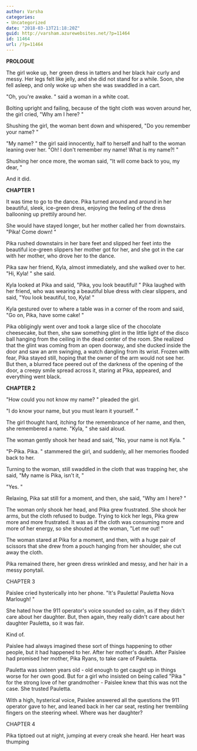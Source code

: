 ```yaml
---
author: Varsha
categories:
- Uncategorized
date: "2018-03-13T21:18:20Z"
guid: http://varsham.azurewebsites.net/?p=11464
id: 11464
url: /?p=11464
---
```


**PROLOGUE**

The girl woke up, her green dress in tatters and her black hair curly and messy. Her legs felt like jelly, and she did not stand for a while. Soon, she fell asleep, and only woke up when she was swaddled in a cart.

 "Oh, you're awake. " said a woman in a white coat.

Bolting upright and failing, because of the tight cloth was woven around her, the girl cried,  "Why am I here? "

Shushing the girl, the woman bent down and whispered,  "Do you remember your name? "

 "My name? " the girl said innocently, half to herself and half to the woman leaning over her.  "Oh! I don't remember my name! What is my name?! "

Shushing her once more, the woman said,  "It will come back to you, my dear, "

 

And it did.

**CHAPTER 1**

It was time to go to the dance. Pika turned around and around in her beautiful, sleek, ice-green dress, enjoying the feeling of the dress ballooning up prettily around her.

She would have stayed longer, but her mother called her from downstairs.  "Pika! Come down! "

Pika rushed downstairs in her bare feet and slipped her feet into the beautiful ice-green slippers her mother got for her, and she got in the car with her mother, who drove her to the dance.

Pika saw her friend, Kyla, almost immediately, and she walked over to her.  "Hi, Kyla! " she said.

Kyla looked at Pika and said,  "Pika, you look beautiful! " Pika laughed with her friend, who was wearing a beautiful blue dress with clear slippers, and said,  "You look beautiful, too, Kyla! "

Kyla gestured over to where a table was in a corner of the room and said,  "Go on, Pika, have some cake! "

Pika obligingly went over and took a large slice of the chocolate cheesecake, but then, she saw something glint in the little light of the disco ball hanging from the ceiling in the dead center of the room. She realized that the glint was coming from an open doorway, and she ducked inside the door and saw an arm swinging, a watch dangling from its wrist. Frozen with fear, Pika stayed still, hoping that the owner of the arm would not see her. But then, a blurred face peered out of the darkness of the opening of the door, a creepy smile spread across it, staring at Pika, appeared, and everything went black.

 

**CHAPTER 2**

 "How could you not know my name? " pleaded the girl.

 "I do know your name, but you must learn it yourself. "

The girl thought hard, itching for the remembrance of her name, and then, she remembered a name.  "Kyla, " she said aloud.

The woman gently shook her head and said,  "No, your name is not Kyla. "

 "P-Pika. Pika. " stammered the girl, and suddenly, all her memories flooded back to her.

Turning to the woman, still swaddled in the cloth that was trapping her, she said,  "My name is Pika, isn't it, "

 "Yes. "

Relaxing, Pika sat still for a moment, and then, she said,  "Why am I here? "

The woman only shook her head, and Pika grew frustrated. She shook her arms, but the cloth refused to budge. Trying to kick her legs, Pika grew more and more frustrated. It was as if the cloth was consuming more and more of her energy, so she shouted at the woman,  "Let me out! "

The woman stared at Pika for a moment, and then, with a huge pair of scissors that she drew from a pouch hanging from her shoulder, she cut away the cloth.

Pika remained there, her green dress wrinkled and messy, and  her hair in a messy ponytail.

CHAPTER 3

Paislee cried hysterically into her phone.  "It's Pauletta! Pauletta Nova Marlough! "

She hated how the 911 operator's voice sounded so calm, as if they didn't care about her daughter. But, then again, they really didn't care about her daughter Pauletta, so it was fair.

Kind of.

Paislee had always imagined these sort of things happening to other people, but it had happened to her. After her mother's death. After Paislee had promised her mother, Pika Ryans, to take care of Pauletta.

Pauletta was sixteen years old - old enough to get caught up in things worse for her own good. But for a girl who insisted on being called  "Pika " for the strong love of her grandmother - Paislee knew that this was not the case. She trusted Pauletta.

With a high, hysterical voice, Paislee answered all the questions the 911 operator gave to her, and leaned back in her car seat, resting her trembling fingers on the steering wheel. Where was her daughter?

CHAPTER 4

Pika tiptoed out at night, jumping at every creak she heard. Her heart was thumping